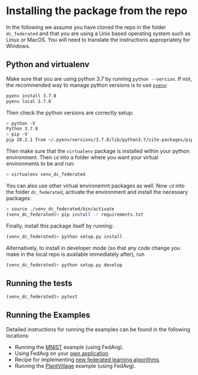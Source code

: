 # Installing the package from the repo

In the following we assume you have cloned the repo in the folder `dc_federated` and that you are using a Unix based operating system such as Linux or MacOS. You will need to translate the instructions appropriately for Windows.

## Python and virtualenv

Make sure that you are using python 3.7 by running `python --version`. If not, the recommended way to manage python versions is to use [`pyenv`](https://github.com/pyenv/pyenv):

```bash
pyenv install 3.7.8
pyenv local 3.7.8
```

Then check the python versions are correctly setup:

```bash
> python -V
Python 3.7.8
> pip -V
pip 20.2.1 from ~/.pyenv/versions/3.7.8/lib/python3.7/site-packages/pip (python 3.7)
```

Then make sure that the `virtualenv` package is installed within your python environment. Then `cd` into a folder where you want your virtual environments to be and run:

```bash
> virtualenv venv_dc_federated
```

You can also use other virtual environemnt packages as well. Now `cd` into the folder `dc_federated`, activate the environment and install the necessary packages:

```bash
> source ./venv_dc_federated/bin/activate
(venv_dc_federated)> pip install -r requirements.txt
```

Finally, install this package itself by running:

```bash
(venv_dc_federated)> python setup.py install
```

Alternatively, to install in developer mode (so that any code change you make in the local repo is available immediately after), run

```bash
(venv_dc_federated)> python setup.py develop
```

## Running the tests

```bash
(venv_dc_federated)> pytest
```
## Running the Examples
Detailed instructions for running the examples can be found in the following locations

 - Running the [MNIST](../examples/mnist.md) example (using FedAvg).
 - Using FedAvg on your [own application](../examples/using_fed_avg.md)
 - Recipe for implementing [new federated learning algorithms](../examples/new_algorithms.md). 
 - Running the [PlantVillage](../examples/plantvillage.md) example (using FedAvg).
